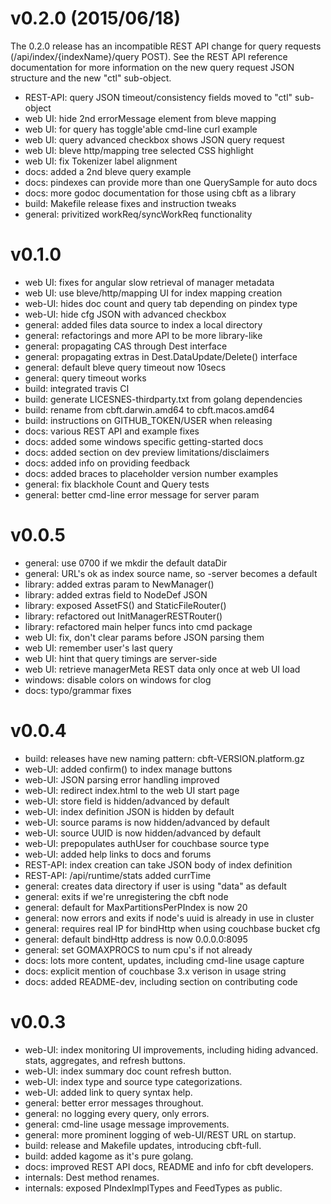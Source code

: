 # v0.2.0 (2015/06/18)

The 0.2.0 release has an incompatible REST API change for query
requests (/api/index/{indexName}/query POST).  See the REST API
reference documentation for more information on the new query request
JSON structure and the new "ctl" sub-object.

- REST-API: query JSON timeout/consistency fields moved to "ctl" sub-object
- web UI: hide 2nd errorMessage element from bleve mapping
- web UI: for query has toggle'able cmd-line curl example
- web UI: query advanced checkbox shows JSON query request
- web UI: bleve http/mapping tree selected CSS highlight
- web UI: fix Tokenizer label alignment
- docs: added a 2nd bleve query example
- docs: pindexes can provide more than one QuerySample for auto docs
- docs: more godoc documentation for those using cbft as a library
- build: Makefile release fixes and instruction tweaks
- general: privitized workReq/syncWorkReq functionality

# v0.1.0

- web UI: fixes for angular slow retrieval of manager metadata
- web UI: use bleve/http/mapping UI for index mapping creation
- web-UI: hides doc count and query tab depending on pindex type
- web-UI: hide cfg JSON with advanced checkbox
- general: added files data source to index a local directory
- general: refactorings and more API to be more library-like
- general: propagating CAS through Dest interface
- general: propagating extras in Dest.DataUpdate/Delete() interface
- general: default bleve query timeout now 10secs
- general: query timeout works
- build: integrated travis CI
- build: generate LICESNES-thirdparty.txt from golang dependencies
- build: rename from cbft.darwin.amd64 to cbft.macos.amd64
- build: instructions on GITHUB_TOKEN/USER when releasing
- docs: various REST API and example fixes
- docs: added some windows specific getting-started docs
- docs: added section on dev preview limitations/disclaimers
- docs: added info on providing feedback
- docs: added braces to placeholder version number examples
- general: fix blackhole Count and Query tests
- general: better cmd-line error message for server param

# v0.0.5

- general: use 0700 if we mkdir the default dataDir
- general: URL's ok as index source name, so -server becomes a default
- library: added extras param to NewManager()
- library: added extras field to NodeDef JSON
- library: exposed AssetFS() and StaticFileRouter()
- library: refactored out InitManagerRESTRouter()
- library: refactored main helper funcs into cmd package
- web UI: fix, don't clear params before JSON parsing them
- web UI: remember user's last query
- web UI: hint that query timings are server-side
- web UI: retrieve managerMeta REST data only once at web UI load
- windows: disable colors on windows for clog
- docs: typo/grammar fixes

# v0.0.4

- build: releases have new naming pattern: cbft-VERSION.platform.gz
- web-UI: added confirm() to index manage buttons
- web-UI: JSON parsing error handling improved
- web-UI: redirect index.html to the web UI start page
- web-UI: store field is hidden/advanced by default
- web-UI: index definition JSON is hidden by default
- web-UI: source params is now hidden/advanced by default
- web-UI: source UUID is now hidden/advanced by default
- web-UI: prepopulates authUser for couchbase source type
- web-UI: added help links to docs and forums
- REST-API: index creation can take JSON body of index definition
- REST-API: /api/runtime/stats added currTime
- general: creates data directory if user is using "data" as default
- general: exits if we're unregistering the cbft node
- general: default for MaxPartitionsPerPIndex is now 20
- general: now errors and exits if node's uuid is already in use in cluster
- general: requires real IP for bindHttp when using couchbase bucket cfg
- general: default bindHttp address is now 0.0.0.0:8095
- general: set GOMAXPROCS to num cpu's if not already
- docs: lots more content, updates, including cmd-line usage capture
- docs: explicit mention of couchbase 3.x verison in usage string
- docs: added README-dev, including section on contributing code

# v0.0.3

- web-UI: index monitoring UI improvements, including hiding advanced.
  stats, aggregates, and refresh buttons.
- web-UI: index summary doc count refresh button.
- web-UI: index type and source type categorizations.
- web-UI: added link to query syntax help.
- general: better error messages throughout.
- general: no logging every query, only errors.
- general: cmd-line usage message improvements.
- general: more prominent logging of web-UI/REST URL on startup.
- build: release and Makefile updates, introducing cbft-full.
- build: added kagome as it's pure golang.
- docs: improved REST API docs, README and info for cbft developers.
- internals: Dest method renames.
- internals: exposed PIndexImplTypes and FeedTypes as public.
